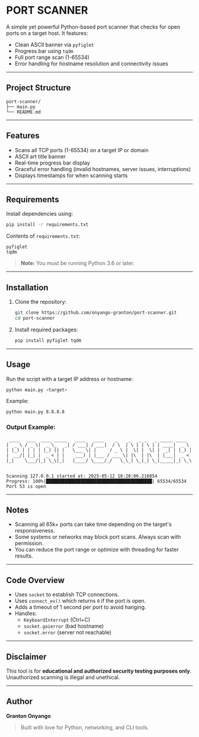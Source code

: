 # PORT SCANNER

A simple yet powerful Python-based port scanner that checks for open ports on a target host. It features:

- Clean ASCII banner via `pyfiglet`
- Progress bar using `tqdm`
- Full port range scan (1-65534)
- Error handling for hostname resolution and connectivity issues

---

## Project Structure

```
port-scanner/
├── main.py
└── README.md
```

---

## Features

- Scans all TCP ports (1-65534) on a target IP or domain
- ASCII art title banner
- Real-time progress bar display
- Graceful error handling (invalid hostnames, server issues, interruptions)
- Displays timestamps for when scanning starts

---

## Requirements

Install dependencies using:

```bash
pip install -r requirements.txt
```

Contents of `requirements.txt`:

```text
pyfiglet
tqdm
```

> **Note:** You must be running Python 3.6 or later.

---

## Installation

1. Clone the repository:

    ```bash
    git clone https://github.com/onyango-granton/port-scanner.git
    cd port-scanner
    ```

2. Install required packages:

    ```bash
    pip install pyfiglet tqdm
    ```

---

## Usage

Run the script with a target IP address or hostname:

```bash
python main.py <target>
```

Example:

```bash
python main.py 8.8.8.8
```

### Output Example:

```
 ____   ___  ____ _____   ____   ____    _    _   _ _   _ _____ ____  
|  _ \ / _ \|  _ \_   _| / ___| / ___|  / \  | \ | | \ | | ____|  _ \ 
| |_) | | | | |_) || |   \___ \| |     / _ \ |  \| |  \| |  _| | |_) |
|  __/| |_| |  _ < | |    ___) | |___ / ___ \| |\  | |\  | |___|  _ < 
|_|    \___/|_| \_\|_|   |____/ \____/_/   \_\_| \_|_| \_|_____|_| \_\


Scanning 127.0.0.1 started at: 2025-05-12 18:28:06.216854
Progress: 100%|████████████████████████████████████████| 65534/65534
Port 53 is open
```

---

## Notes

- Scanning all 65k+ ports can take time depending on the target's responsiveness.
- Some systems or networks may block port scans. Always scan with permission.
- You can reduce the port range or optimize with threading for faster results.

---

## Code Overview

- Uses `socket` to establish TCP connections.
- Uses `connect_ex()` which returns `0` if the port is open.
- Adds a timeout of 1 second per port to avoid hanging.
- Handles:
  - `KeyboardInterrupt` (Ctrl+C)
  - `socket.gaierror` (bad hostname)
  - `socket.error` (server not reachable)

---

## Disclaimer

This tool is for **educational and authorized security testing purposes only**. Unauthorized scanning is illegal and unethical.

---

## Author

**Granton Onyango**

> Built with love for Python, networking, and CLI tools.